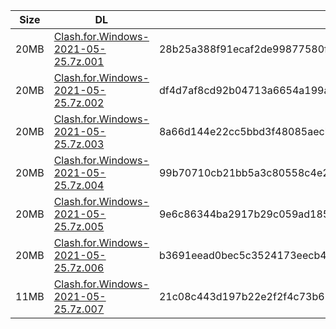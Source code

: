 |    Size   |     DL  | sha512sum |
|  ---  |  ---  |  ---  |
| 20MB | [Clash.for.Windows-2021-05-25.7z.001](https://cdn.jsdelivr.net/gh/appleians/cfw_m1@main/Clash.for.Windows-2021-05-25.7z.001) | 28b25a388f91ecaf2de99877580f0a9a31b260dbb0655a266e1283ee9886e2d8723fc0032d94605850e2e4cc8a42b153b0b29869abb93d7ec8fa01514a27d31a |
| 20MB | [Clash.for.Windows-2021-05-25.7z.002](https://cdn.jsdelivr.net/gh/appleians/cfw_m1@main/Clash.for.Windows-2021-05-25.7z.002) | df4d7af8cd92b04713a6654a199a9c7ed8841ee4a2f100a583753cf96a6be7379d3896500992577b25e16c0dd0e25ccb8f8ed72b91cb36b574bc9df57dc1bfd1 |
| 20MB | [Clash.for.Windows-2021-05-25.7z.003](https://cdn.jsdelivr.net/gh/appleians/cfw_m1@main/Clash.for.Windows-2021-05-25.7z.003) | 8a66d144e22cc5bbd3f48085aecb45b818980a94ef949b75610eb12ff912a76f2d29aae8547bee7fd07cfe19dc12a5b3674dfb4c099e8677174f60e5fb05df88 |
| 20MB | [Clash.for.Windows-2021-05-25.7z.004](https://cdn.jsdelivr.net/gh/appleians/cfw_m1@main/Clash.for.Windows-2021-05-25.7z.004) | 99b70710cb21bb5a3c80558c4e279ba9f96130dec94a7278e5683dc7e4dc09f9dc37fad4867453e1e0a7b660605487f2a938ee8302d7ecf82458a9854ff51b3f |
| 20MB | [Clash.for.Windows-2021-05-25.7z.005](https://cdn.jsdelivr.net/gh/appleians/cfw_m1@main/Clash.for.Windows-2021-05-25.7z.005) | 9e6c86344ba2917b29c059ad1858f871bec12efced0b921bf20e71f7a213108bcf68bffe27ba0f15b91e83c5e43715a5bbf05799a2f28cbf3d2230cc149380a6 |
| 20MB | [Clash.for.Windows-2021-05-25.7z.006](https://cdn.jsdelivr.net/gh/appleians/cfw_m1@main/Clash.for.Windows-2021-05-25.7z.006) | b3691eead0bec5c3524173eecb4386eeba18a23329d1c53c99f6115a4bbcc24d74cc28907c11fd0291c6791d39df0c503c0b1443e1df1a69976895acbe32af0c |
| 11MB | [Clash.for.Windows-2021-05-25.7z.007](https://cdn.jsdelivr.net/gh/appleians/cfw_m1@main/Clash.for.Windows-2021-05-25.7z.007) | 21c08c443d197b22e2f2f4c73b63ddbb916c8c1f87a29acdc9a29126f72ecb04e3a1132bc228659b315e152248d21a04b4ef7104d3635e95826765a77051cc2b |
